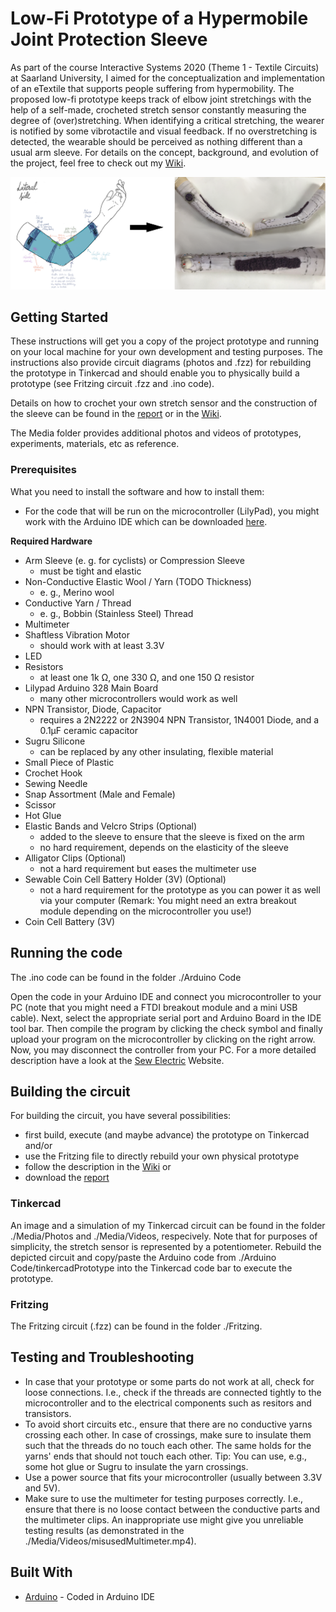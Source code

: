 # Low-Fi Prototype of a Hypermobile Joint Protection Sleeve

As part of the course Interactive Systems 2020 (Theme 1 - Textile Circuits) at Saarland University, I aimed for the conceptualization and implementation of an eTextile that supports people suffering from hypermobility. The proposed low-fi prototype keeps track of elbow joint stretchings with the help of a self-made, crocheted stretch sensor constantly measuring the degree of (over)stretching. When identifying a critical stretching, the wearer is notified by some vibrotactile and visual feedback. If no overstretching is detected, the wearable should be perceived as nothing different than a usual arm sleeve. 
For details on the concept, background, and evolution of the project, feel free to check out my [Wiki](https://github.com/zitos97/Hypermobile-Joint-Protector/wiki).

<img src="./Media/Photos/concept2prototype.png">

## Getting Started

These instructions will get you a copy of the project prototype and running on your local machine for your own development and testing purposes. The instructions also provide circuit diagrams (photos and .fzz) for rebuilding the prototype in Tinkercad and should enable you to physically build a prototype (see Fritzing circuit .fzz and .ino code).

Details on how to crochet your own stretch sensor and the construction of the sleeve can be found in the [report](https://github.com/zitos97/Hypermobile-Joint-Protector/blob/master/IAS20_ProjectReport.pdf) or in the [Wiki](https://github.com/zitos97/Hypermobile-Joint-Protector/wiki).

The Media folder provides additional photos and videos of prototypes, experiments, materials, etc as reference. 

### Prerequisites

What you need to install the software and how to install them:

* For the code that will be run on the microcontroller (LilyPad), you might work with the Arduino IDE which can be downloaded [here](https://www.arduino.cc/en/Main/Software).

**Required Hardware**

* Arm Sleeve (e. g. for cyclists) or Compression Sleeve
  * must be tight and elastic
* Non-Conductive Elastic Wool / Yarn (TODO Thickness)
  * e. g., Merino wool 
* Conductive Yarn / Thread
  * e. g., Bobbin (Stainless Steel) Thread
* Multimeter
* Shaftless Vibration Motor
  * should work with at least 3.3V
* LED
* Resistors
  * at least one 1k  Ω, one 330  Ω, and one 150   Ω resistor
* Lilypad Arduino 328 Main Board
  * many other microcontrollers would work as well
* NPN Transistor, Diode, Capacitor
  * requires a 2N2222 or 2N3904  NPN Transistor,  1N4001 Diode, and a 0.1µF ceramic capacitor
* Sugru Silicone
  * can be replaced by any other insulating, flexible material
* Small Piece of Plastic
* Crochet Hook
* Sewing Needle
* Snap Assortment (Male and Female)
* Scissor
* Hot Glue
* Elastic Bands and Velcro Strips (Optional)
  * added to the sleeve to ensure that the sleeve is fixed on the arm
  * no hard requirement, depends on the elasticity of the sleeve
* Alligator Clips (Optional)
  * not a hard requirement but eases the multimeter use
* Sewable Coin Cell Battery Holder (3V) (Optional)
  * not a hard requirement for the prototype as you can power it as well via your computer (Remark: You might need an extra breakout module depending on the microcontroller you use!)
* Coin Cell Battery (3V)

## Running the code

The .ino code can be found in the folder ./Arduino Code

Open the code in your Arduino IDE and connect you microcontroller to your PC (note that you might need a FTDI breakout module and a mini USB cable).
Next, select the appropriate serial port and Arduino Board in the IDE tool bar. Then compile the program by clicking the check symbol and finally upload your program on the microcontroller by clicking on the right arrow. Now, you may disconnect the controller from your PC. For a more detailed description have a look at the [Sew Electric](http://sewelectric.org/diy-projects/3-programming-your-lilypad/) Website.


## Building the circuit

For building the circuit, you have several possibilities:

* first build, execute (and maybe advance) the prototype on Tinkercad and/or
* use the Fritzing file to directly rebuild your own physical prototype
* follow the description in the [Wiki](https://github.com/zitos97/Hypermobile-Joint-Protector/wiki) or 
* download the [report](https://github.com/zitos97/Hypermobile-Joint-Protector/blob/master/IAS20_ProjectReport.pdf)

### Tinkercad

An image and a simulation of my Tinkercad circuit can be found in the folder ./Media/Photos and ./Media/Videos, respecively. Note that for purposes of simplicity, the stretch sensor is represented by a potentiometer.
Rebuild the depicted circuit and copy/paste the Arduino code from ./Arduino Code/tinkercadPrototype into the Tinkercad code bar to execute the prototype.

### Fritzing

The Fritzing circuit (.fzz) can be found in the folder ./Fritzing.

## Testing and Troubleshooting

* In case that your prototype or some parts do not work at all, check for loose connections. I.e., check if the threads are connected tightly to the microcontroller and to the electrical components such as resitors and transistors.
* To avoid short circuits etc., ensure that there are no conductive yarns crossing each other. In case of crossings, make sure to insulate them such that the threads do no touch each other. The same holds for the yarns' ends that should not touch each other. Tip: You can use, e.g., some hot glue or Sugru to insulate the yarn crossings.
* Use a power source that fits your microcontroller (usually between 3.3V and 5V).
* Make sure to use the multimeter for testing purposes correctly. I.e., ensure that there is no loose contact between the conductive parts and the multimeter clips. An inappropriate use might give you unreliable testing results (as demonstrated in the ./Media/Videos/misusedMultimeter.mp4).

## Built With

* [Arduino](https://www.arduino.cc/en/Main/Software) - Coded in Arduino IDE

